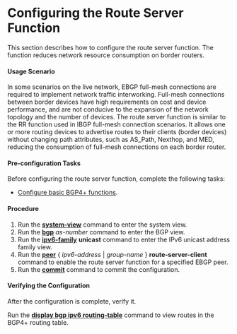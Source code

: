 Configuring the Route Server Function
=====================================

This section describes how to configure the route server function. The function reduces network resource consumption on border routers.

#### Usage Scenario

In some scenarios on the live network, EBGP full-mesh connections are required to implement network traffic interworking. Full-mesh connections between border devices have high requirements on cost and device performance, and are not conducive to the expansion of the network topology and the number of devices. The route server function is similar to the RR function used in IBGP full-mesh connection scenarios. It allows one or more routing devices to advertise routes to their clients (border devices) without changing path attributes, such as AS\_Path, Nexthop, and MED, reducing the consumption of full-mesh connections on each border router.


#### Pre-configuration Tasks

Before configuring the route server function, complete the following tasks:

* [Configure basic BGP4+ functions](dc_vrp_bgp6_cfg_0003.html).

#### Procedure

1. Run the [**system-view**](cmdqueryname=system-view) command to enter the system view.
2. Run the [**bgp**](cmdqueryname=bgp) *as-number* command to enter the BGP view.
3. Run the [**ipv6-family**](cmdqueryname=ipv6-family) **unicast** command to enter the IPv6 unicast address family view.
4. Run the [**peer**](cmdqueryname=peer+route-server-client) { *ipv6-address* | *group-name* } **route-server-client** command to enable the route server function for a specified EBGP peer.
5. Run the [**commit**](cmdqueryname=commit) command to commit the configuration.

#### Verifying the Configuration

After the configuration is complete, verify it.

Run the [**display bgp ipv6 routing-table**](cmdqueryname=display+bgp+ipv6+routing-table) command to view routes in the BGP4+ routing table.